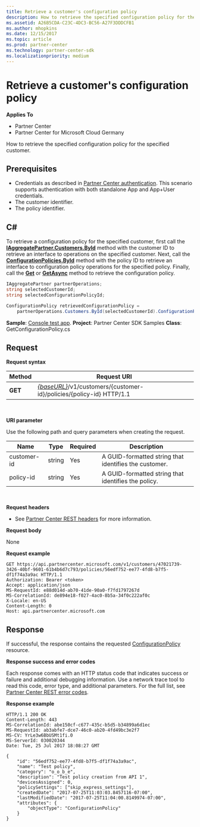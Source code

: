 ```yaml
---
title: Retrieve a customer's configuration policy
description: How to retrieve the specified configuration policy for the specified customer.
ms.assetid: A26B5CDA-C23C-4DC3-BC56-A27F3DDDCFB1
ms.author: mhopkins
ms.date: 12/15/2017
ms.topic: article
ms.prod: partner-center
ms.technology: partner-center-sdk
ms.localizationpriority: medium
---
```


# Retrieve a customer's configuration policy


**Applies To**

-   Partner Center
-   Partner Center for Microsoft Cloud Germany

How to retrieve the specified configuration policy for the specified customer.

## <span id="Prerequisites"></span><span id="prerequisites"></span><span id="PREREQUISITES"></span>Prerequisites


-   Credentials as described in [Partner Center authentication](partner-center-authentication.md). This scenario supports authentication with both standalone App and App+User credentials.
-   The customer identifier.
-   The policy identifier.

## <span id="C_"></span><span id="c_"></span>C#


To retrieve a configuration policy for the specified customer, first call the [**IAggregatePartner.Customers.ById**](https://docs.microsoft.com/dotnet/api/microsoft.store.partnercenter.customers.icustomercollection.byid) method with the customer ID to retrieve an interface to operations on the specified customer. Next, call the [**ConfigurationPolicies.ById**](https://docs.microsoft.com/dotnet/api/microsoft.store.partnercenter.devicesdeployment.iconfigurationpolicycollection.byid) method with the policy ID to retrieve an interface to configuration policy operations for the specified policy. Finally, call the [**Get**](https://docs.microsoft.com/dotnet/api/microsoft.store.partnercenter.devicesdeployment.iconfigurationpolicy.get) or [**GetAsync**](https://docs.microsoft.com/dotnet/api/microsoft.store.partnercenter.devicesdeployment.iconfigurationpolicy.getasync) method to retrieve the configuration policy.

``` csharp
IAggregatePartner partnerOperations;
string selectedCustomerId;
string selectedConfigurationPolicyId;

ConfigurationPolicy retrievedConfigurationPolicy = 
    partnerOperations.Customers.ById(selectedCustomerId).ConfigurationPolicies.ById(selectedConfigurationPolicyId).Get();
```

**Sample**: [Console test app](console-test-app.md). **Project**: Partner Center SDK Samples **Class**: GetConfigurationPolicy.cs

## <span id="Request"></span><span id="request"></span><span id="REQUEST"></span>Request


**Request syntax**

| Method  | Request URI                                                                                          |
|---------|------------------------------------------------------------------------------------------------------|
| **GET** | [*{baseURL}*](partner-center-rest-urls.md)/v1/customers/{customer-id}/policies/{policy-id} HTTP/1.1 |

 

**URI parameter**

Use the following path and query parameters when creating the request.

| Name        | Type   | Required | Description                                           |
|-------------|--------|----------|-------------------------------------------------------|
| customer-id | string | Yes      | A GUID-formatted string that identifies the customer. |
| policy-id   | string | Yes      | A GUID-formatted string that identifies the policy.   |

 

**Request headers**

-   See [Partner Center REST headers](headers.md) for more information.

**Request body**

None

**Request example**

```
GET https://api.partnercenter.microsoft.com/v1/customers/47021739-3426-40bf-9601-61b4b6d7c793/policies/56edf752-ee77-4fd8-b7f5-df1f74a3a9ac HTTP/1.1
Authorization: Bearer <token> 
Accept: application/json
MS-RequestId: e88d014d-ab70-41de-90a0-f7fd1797267d
MS-CorrelationId: de894e18-f027-4ac0-8b5a-34f0c222af0c
X-Locale: en-US
Content-Length: 0
Host: api.partnercenter.microsoft.com
```

## <span id="Response"></span><span id="response"></span><span id="RESPONSE"></span>Response


If successful, the response contains the requested [ConfigurationPolicy](devicedeployment.md#configurationpolicy) resource.

**Response success and error codes**

Each response comes with an HTTP status code that indicates success or failure and additional debugging information. Use a network trace tool to read this code, error type, and additional parameters. For the full list, see [Partner Center REST error codes](error-codes.md).

**Response example**

```http
HTTP/1.1 200 OK
Content-Length: 443
MS-CorrelationId: abe150cf-c677-435c-b5d5-b34899a6d1ec
MS-RequestId: ab3abfe7-dce7-46c0-ab20-4fd49bc3e2f7
MS-CV: YrLe3w6BbUSMt1fi.0
MS-ServerId: 030020344
Date: Tue, 25 Jul 2017 18:08:27 GMT

﻿{
    "id": "56edf752-ee77-4fd8-b7f5-df1f74a3a9ac",
    "name": "Test policy",
    "category": "o_o_b_e",
    "description": "Test policy creation from API 1",
    "devicesAssigned": 0,
    "policySettings": ["skip_express_settings"],
    "createdDate": "2017-07-25T11:03:03.8457116-07:00",
    "lastModifiedDate": "2017-07-25T11:04:00.8149974-07:00",
    "attributes": {
        "objectType": "ConfigurationPolicy"
    }
}
```

 

 




